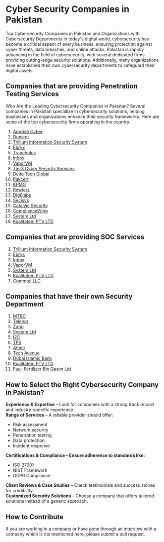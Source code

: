 # Cyber Security Companies in Pakistan
Top Cybersecurity Companies in Pakistan and Organizations with Cybersecurity Departments
In today's digital world, cybersecurity has become a critical aspect of every business, ensuring protection against cyber threats, data breaches, and online attacks. Pakistan is rapidly advancing in the field of cybersecurity, with several dedicated firms providing cutting-edge security solutions. Additionally, many organizations have established their own cybersecurity departments to safeguard their digital assets.

<h2>Companies that are providing Penetration Testing Services</h2>

Who Are the Leading Cybersecurity Companies in Pakistan? Several companies in Pakistan specialize in cybersecurity solutions, helping businesses and organizations enhance their security frameworks. Here are some of the top cybersecurity firms operating in the country:



<ol>
    <li><a href="https://apprise-cyber.com/" target="_blank">Apprise Cyber</a></li>
    <li><a href="https://dunicot.com/" target="_blank">Dunicot</a></li>
    <li><a href="https://infosecurity.com.pk/" target="_blank">Trillium Information Security System</a></li>
    <li><a href="https://www.ebryx.com/" target="_blank">Ebryx</a></li>
    <li><a href="https://tranchulas.com/" target="_blank">Tranchulus</a></li>
    <li><a href="https://www.inboxbiz.com/" target="_blank">Inbox</a></li>
    <li><a href="https://www.vaporvm.com/" target="_blank">VaporVM</a></li>
    <li><a href="https://tier3.pk/" target="_blank">Tier3 Cyber Security Services</a></li>
    <li><a href="http://www.deltatechglobal.com/" target="_blank">Delta Tech Global</a></li>
    <li><a href="https://www.pakcert.org/" target="_blank">Pakcert</a></li>
    <li><a href="https://home.kpmg/pk/en/home.html" target="_blank">KPMG</a></li>
    <li><a href="http://www.rewterz.com/" target="_blank">Rewterz</a></li>
    <li><a href="http://www.dig8labs.com/" target="_blank">Dig8labs</a></li>
    <li><a href="https://secisys.com/" target="_blank">Secisys</a></li>
    <li><a href="https://www.catalyic.com/" target="_blank">Catalyic Security</a></li>
    <li><a href="https://compliancewing.com/" target="_blank">ComplianceWing</a></li>
    <li><a href="https://www.systemsltd.com/" target="_blank">System.Ltd</a></li>
    <li><a href="https://www.kualitatem.com/" target="_blank">Kualitatem PTV LTD</a></li>
</ol>

<h2>Companies that are providing SOC Services</h2>
<ol>
    <li><a href="https://infosecurity.com.pk/" target="_blank">Trillium Information Security System</a></li>
    <li><a href="https://www.ebryx.com/" target="_blank">Ebryx</a></li>
    <li><a href="https://www.inboxbiz.com/" target="_blank">Inbox</a></li>
    <li><a href="https://www.vaporvm.com/" target="_blank">VaporVM</a></li>
    <li><a href="https://www.systemsltd.com/" target="_blank">System.Ltd</a></li>
    <li><a href="https://www.kualitatem.com/" target="_blank">Kualitatem PTV LTD</a></li>
    <li><a href="https://www.commtel.ae/" target="_blank">Commtel LLC</a></li>
</ol>

<h2>Companies that have their own Security Department</h2>
<ol>
    <li><a href="https://careers.mtbc.com/" target="_blank">MTBC</a></li>
    <li><a href="https://www.telenor.com.pk/careers/" target="_blank">Telenor</a></li>
    <li><a href="https://www.zong.com.pk/careers" target="_blank">Zong</a></li>
    <li><a href="https://www.systemsltd.com/" target="_blank">System.Ltd</a></li>
    <li><a href="https://careers.i2cinc.com/" target="_blank">I2C</a></li>
    <li><a href="https://www.tpsworldwide.com/" target="_blank">TPS</a></li>
    <li><a href="https://www.afiniti.com/careers" target="_blank">Afiniti</a></li>
    <li><a href="https://www.techavenue.biz/" target="_blank">Tech Avenue</a></li>
    <li><a href="https://www.dibpak.com/index.php/careers/" target="_blank">Dubai Islamic Bank</a></li>
    <li><a href="https://www.kualitatem.com/" target="_blank">Kualitatem PTV LTD</a></li>
    <li><a href="https://www.ffbl.com/ffbl-careers/" target="_blank">Fauji Fertilizer Bin Qasim Ltd</a></li>
</ol>

<h2>How to Select the Right Cybersecurity Company in Pakistan?</h2>
   
<b>Experience & Expertise</b> – Look for companies with a strong track record and industry-specific experience.<br>
<b>Range of Services</b> – A reliable provider should offer:<br>
<ul>
<li>Risk assessment</li>
<li>Network security</li>
<li>Penetration testing</li>
<li>Data protection</li>
<li>Incident response</li>
</ul>
<b>Certifications & Compliance – Ensure adherence to standards like:</b><br>
<ul>
<li>ISO 27001</li>
<li>NIST Framework</li>
<li>GDPR Compliance</li>
</ul>
<b>Client Reviews & Case Studies</b> – Check testimonials and success stories for credibility. <br>
<b>Customized Security Solutions</b> – Choose a company that offers tailored solutions instead of a generic approach.<br>
<h2>How to Contribute</h2>
<p>If you are working in a company or have gone through an interview with a company which is not mentioned here, please submit a pull request.</p>

